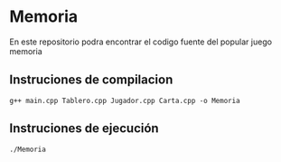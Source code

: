 # Memoria

En este repositorio podra encontrar el codigo fuente del popular juego memoria


## Instruciones de compilacion

```g++ main.cpp Tablero.cpp Jugador.cpp Carta.cpp -o Memoria ``` 

## Instruciones de ejecución

```./Memoria ``` 

